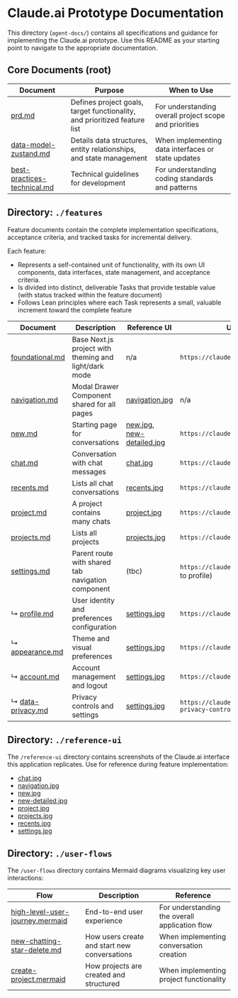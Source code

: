 # Claude.ai Prototype Documentation

This directory (`agent-docs/`) contains all specifications and guidance for implementing the Claude.ai prototype. Use this README as your starting point to navigate to the appropriate documentation.

## Core Documents (root)

| Document | Purpose | When to Use |
|----------|---------|------------|
| [prd.md](./prd.md) | Defines project goals, target functionality, and prioritized feature list | For understanding overall project scope and priorities |
| [data-model-zustand.md](./data-model-zustand.md) | Details data structures, entity relationships, and state management | When implementing data interfaces or state updates |
| [best-practices-technical.md](./best-practices-technical.md) | Technical guidelines for development | For understanding coding standards and patterns |

## Directory: `./features`

Feature documents contain the complete implementation specifications, acceptance criteria, and tracked tasks for incremental delivery.

Each feature:
- Represents a self-contained unit of functionality, with its own UI components, data interfaces, state management, and acceptance criteria.
- Is divided into distinct, deliverable Tasks that provide testable value (with status tracked within the feature document)
- Follows Lean principles where each Task represents a small, valuable increment toward the complete feature

| Document| Description | Reference UI | URL Pattern |
|---------|-------------|-----------|-----------|
| [foundational.md](./agent-docs/features/foundational.md) | Base Next.js project with theming and light/dark mode | n/a | `https://claude.ai` |
| [navigation.md](./agent-docs/features/navigation.md) | Modal Drawer Component shared for all pages | [navigation.jpg](agent-docs/reference-ui/navigation.jpg) | n/a |
| [new.md](./agent-docs/features/new.md) | Starting page for conversations | [new.jpg](agent-docs/reference-ui/new.jpg),  [new-detailed.jpg](agent-docs/reference-ui/new-detailed.jpg)| `https://claude.ai/new` |
| [chat.md](./agent-docs/features/chat.md) | Conversation with chat messages | [chat.jpg](agent-docs/reference-ui/chat.jpg) | `https://claude.ai/chat/{uuid}` |
| [recents.md](./agent-docs/features/recents.md) | Lists all chat conversations | [recents.jpg](agent-docs/reference-ui/recents.jpg) | `https://claude.ai/recents` |
| [project.md](./agent-docs/features/project.md) | A project contains many chats | [project.jpg](agent-docs/reference-ui/project.jpg) | `https://claude.ai/project/{uuid}` |
| [projects.md](./agent-docs/features/projects.md) | Lists all projects | [projects.jpg](agent-docs/reference-ui/projects.jpg) | `https://claude.ai/projects` |
| [settings.md](./agent-docs/features/settings.md) | Parent route with shared tab navigation component | (tbc) | `https://claude.ai/settings` (redirects to profile) |
| ↳ [profile.md](./agent-docs/features/profile.md) | User identity and preferences configuration | [settings.jpg](agent-docs/reference-ui/settings.jpg) | `https://claude.ai/settings/profile` |
| ↳ [appearance.md](./agent-docs/features/appearance.md) | Theme and visual preferences | [settings.jpg](agent-docs/reference-ui/settings.jpg) | `https://claude.ai/settings/appearance` |
| ↳ [account.md](./agent-docs/features/account.md) | Account management and logout | [settings.jpg](agent-docs/reference-ui/settings.jpg) | `https://claude.ai/settings/account` |
| ↳ [data-privacy.md](./agent-docs/features/data-privacy.md) | Privacy controls and settings | [settings.jpg](agent-docs/reference-ui/settings.jpg) | `https://claude.ai/settings/data-privacy-controls` |

## Directory: `./reference-ui`

The `/reference-ui` directory contains screenshots of the Claude.ai interface this application replicates. Use for reference during feature implementation:

* [chat.jpg](./reference-ui/chat.jpg)
* [navigation.jpg](./reference-ui/navigation.jpg)
* [new.jpg](./reference-ui/new.jpg)
* [new-detailed.jpg](./reference-ui/new-detailed.jpg)
* [project.jpg](./reference-ui/project.jpg)
* [projects.jpg](./reference-ui/projects.jpg)
* [recents.jpg](./reference-ui/recents.jpg)
* [settings.jpg](./reference-ui/settings.jpg)

## Directory: `./user-flows`

The `/user-flows` directory contains Mermaid diagrams visualizing key user interactions:

| Flow | Description | Reference |
|------|-------------|-----------|
| [high-level-user-journey.mermaid](./user-flows/high-level-user-journey.mermaid) | End-to-end user experience | For understanding the overall application flow |
| [new-chatting-star-delete.md](./user-flows/new-chatting-star-delete.md) | How users create and start new conversations | When implementing conversation creation |
| [create-project.mermaid](./user-flows/create-project.mermaid) | How projects are created and structured | When implementing project functionality |